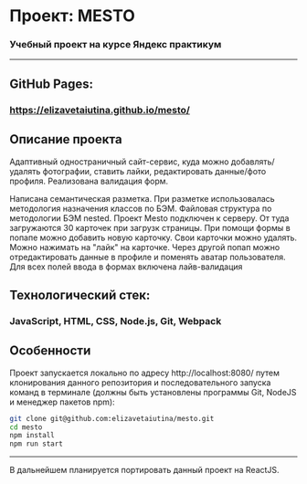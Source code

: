 # Проект: MESTO

### Учебный проект на курсе Яндекс практикум

---
## GitHub Pages:

### https://elizavetaiutina.github.io/mesto/

## Описание проекта

Адаптивный одностраничный сайт-сервис, куда можно добавлять/удалять фотографии, ставить лайки, редактировать данные/фото профиля. 
Реализована валидация форм.

Написана семантическая разметка.
При разметке использовалась методология назначения классов по БЭМ. 
Файловая структура по методологии БЭМ nested.
Проект Mesto подключен к серверу. От туда загружаются 30 карточек при загрузк страницы. При помощи формы в попапе можно добавить новую карточку. Свои карточки можно удалять. Можно нажимать на "лайк" на карточке. Через другой попап можно отредактировать данные в профиле и поменять аватар пользователя. 
Для всех полей ввода в формах включена лайв-валидация

## Технологический стек: 

### JavaScript, HTML, CSS, Node.js, Git, Webpack


## Особенности
  Проект запускается локально по адресу http://localhost:8080/ путем клонирования данного репозитория и 
  последовательного запуска команд в терминале (должны быть установлены программы Git, NodeJS и менеджер пакетов npm):

```bash
git clone git@github.com:elizavetaiutina/mesto.git
cd mesto
npm install
npm run start
```
---

В дальнейшем планируется портировать данный проект на ReactJS.
